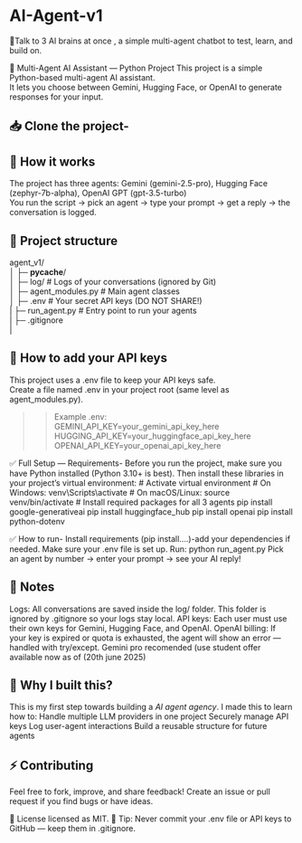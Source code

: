 # AI-Agent-v1
💫Talk to 3 AI brains at once , a simple multi-agent chatbot to test, learn, and build on.

🧩 Multi-Agent AI Assistant — Python Project
This project is a simple Python-based multi-agent AI assistant.  
It lets you choose between Gemini, Hugging Face, or OpenAI to generate responses for your input.

## 📥 Clone the project-
     
## 🚀 How it works
  The project has three agents:
   Gemini (gemini-2.5-pro),
   Hugging Face (zephyr-7b-alpha),
   OpenAI GPT (gpt-3.5-turbo)  
  You run the script → pick an agent → type your prompt → get a reply → the conversation is logged.

## 📂 Project structure
 agent_v1/  
 │   ├─ __pycache__/  
 │   ├─ log/               # Logs of your conversations (ignored by Git)  
 │   ├─ agent_modules.py   # Main agent classes  
 │   ├─ .env               # Your secret API keys (DO NOT SHARE!)  
 |   ├─ run_agent.py       # Entry point to run your agents  
 |   ├─ .gitignore    
 |    

## 🔑 How to add your API keys
  This project uses a .env file to keep your API keys safe.  
  Create a file named .env in your project root (same level as agent_modules.py).  
  >>Example .env:  
     GEMINI_API_KEY=your_gemini_api_key_here  
     HUGGING_API_KEY=your_huggingface_api_key_here  
     OPENAI_API_KEY=your_openai_api_key_here  

✅ Full Setup — Requirements-
  Before you run the project, make sure you have Python installed (Python 3.10+ is best).
  Then install these libraries in your project’s virtual environment:
    # Activate virtual environment
    # On Windows:
    venv\Scripts\activate
    # On macOS/Linux:
    source venv/bin/activate
    # Install required packages for all 3 agents
    pip install google-generativeai
    pip install huggingface_hub 
    pip install openai
    pip install python-dotenv

✅ How to run-
  Install requirements (pip install....)-add your dependencies if needed.
  Make sure your .env file is set up.
 Run:
   python run_agent.py
  Pick an agent by number → enter your prompt → see your AI reply!

## 📌 Notes
  Logs: All conversations are saved inside the log/ folder. This folder is ignored by .gitignore so your logs stay local.
  API keys: Each user must use their own keys for Gemini, Hugging Face, and OpenAI.
  OpenAI billing: If your key is expired or quota is exhausted, the agent will show an error — handled with try/except.
  Gemini pro recomended (use student offer available now as of (20th june 2025) 

## 🫧 Why I built this?
  This is my first step towards building a *AI agent agency*.
  I made this to learn how to:
    Handle multiple LLM providers in one project
    Securely manage API keys
    Log user-agent interactions
    Build a reusable structure for future agents  

## ⚡️ Contributing
  Feel free to fork, improve, and share feedback!
  Create an issue or pull request if you find bugs or have ideas.

📃 License
  licensed as MIT. 
📌 Tip: Never commit your .env file or API keys to GitHub — keep them in .gitignore.

